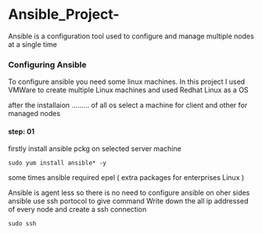 # Ansible_Project-

Ansible is a configuration tool used to configure and manage multiple nodes at a single time

### Configuring Ansible

To configure ansible you need some linux machines. In this project I used VMWare to create multiple Linux machines and used Redhat Linux as a OS 

after the installaion ......... of all os select a machine for client and other for managed nodes

#### step: 01
firstly install ansible pckg on selected server machine 

    sudo yum install ansible* -y

some times ansible required epel ( extra packages for enterprises Linux ) 

Ansible is agent less so there is no need to configure ansible on oher sides ansible use ssh portocol to give command
Write down the all ip addressed of every node and create a ssh connection 

    sudo ssh 
